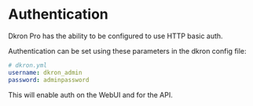 # Authentication

Dkron Pro has the ability to be configured to use HTTP basic auth.

Authentication can be set using these parameters in the dkron config file:

```yaml
# dkron.yml
username: dkron_admin
password: adminpassword
```

This will enable auth on the WebUI and for the API.
